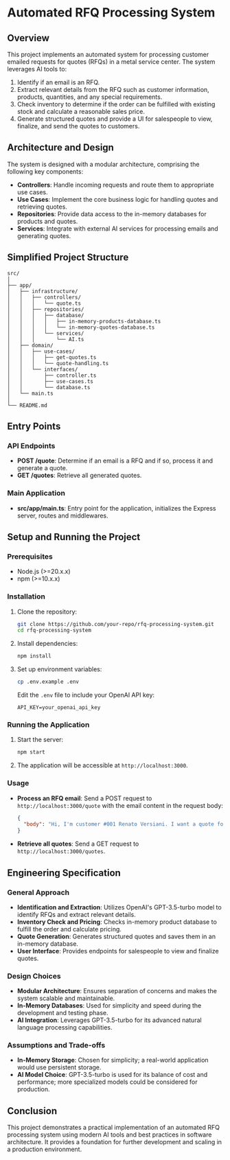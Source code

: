 # Automated RFQ Processing System

## Overview

This project implements an automated system for processing customer emailed requests for quotes (RFQs) in a metal service center. The system leverages AI tools to:
1. Identify if an email is an RFQ.
2. Extract relevant details from the RFQ such as customer information, products, quantities, and any special requirements.
3. Check inventory to determine if the order can be fulfilled with existing stock and calculate a reasonable sales price.
4. Generate structured quotes and provide a UI for salespeople to view, finalize, and send the quotes to customers.

## Architecture and Design

The system is designed with a modular architecture, comprising the following key components:

- **Controllers**: Handle incoming requests and route them to appropriate use cases.
- **Use Cases**: Implement the core business logic for handling quotes and retrieving quotes.
- **Repositories**: Provide data access to the in-memory databases for products and quotes.
- **Services**: Integrate with external AI services for processing emails and generating quotes.

## Simplified Project Structure

```
src/
│
├── app/
│   ├── infrastructure/
│   │   ├── controllers/
│   │   │   └── quote.ts
│   │   ├── repositories/
│   │   │   ├── database/
│   │   │   │   ├── in-memory-products-database.ts
│   │   │   │   └── in-memory-quotes-database.ts
│   │   │   └── services/
│   │   │       └── AI.ts
│   ├── domain/
│   │   ├── use-cases/
│   │   │   ├── get-quotes.ts
│   │   │   └── quote-handling.ts
│   │   └── interfaces/
│   │       ├── controller.ts
│   │       ├── use-cases.ts
│   │       └── database.ts
│   └── main.ts
│
└── README.md
```

## Entry Points

### API Endpoints

- **POST /quote**: Determine if an email is a RFQ and if so, process it and generate a quote.
- **GET /quotes**: Retrieve all generated quotes.

### Main Application

- **src/app/main.ts**: Entry point for the application, initializes the Express server, routes and middlewares.

## Setup and Running the Project

### Prerequisites

- Node.js (>=20.x.x)
- npm (>=10.x.x)

### Installation

1. Clone the repository:
    ```sh
    git clone https://github.com/your-repo/rfq-processing-system.git
    cd rfq-processing-system
    ```

2. Install dependencies:
    ```sh
    npm install
    ```

3. Set up environment variables:
    ```sh
    cp .env.example .env
    ```
   Edit the `.env` file to include your OpenAI API key:
    ```
    API_KEY=your_openai_api_key
    ```

### Running the Application

1. Start the server:
    ```sh
    npm start
    ```

2. The application will be accessible at `http://localhost:3000`.

### Usage

- **Process an RFQ email**:
  Send a POST request to `http://localhost:3000/quote` with the email content in the request body:
  ```json
  {
    "body": "Hi, I'm customer #001 Renato Versiani. I want a quote for the product y000-000-001, I want 5 liters. I'm also interested in the product z000-000-001, can you fold the 5m sheets into 2.5m ? Because my truck bed would not fit 5 meters"
  }
  ```

- **Retrieve all quotes**:
  Send a GET request to `http://localhost:3000/quotes`.

## Engineering Specification

### General Approach

- **Identification and Extraction**: Utilizes OpenAI's GPT-3.5-turbo model to identify RFQs and extract relevant details.
- **Inventory Check and Pricing**: Checks in-memory product database to fulfill the order and calculate pricing.
- **Quote Generation**: Generates structured quotes and saves them in an in-memory database.
- **User Interface**: Provides endpoints for salespeople to view and finalize quotes.

### Design Choices

- **Modular Architecture**: Ensures separation of concerns and makes the system scalable and maintainable.
- **In-Memory Databases**: Used for simplicity and speed during the development and testing phase.
- **AI Integration**: Leverages GPT-3.5-turbo for its advanced natural language processing capabilities.

### Assumptions and Trade-offs

- **In-Memory Storage**: Chosen for simplicity; a real-world application would use persistent storage.
- **AI Model Choice**: GPT-3.5-turbo is used for its balance of cost and performance; more specialized models could be considered for production.

## Conclusion

This project demonstrates a practical implementation of an automated RFQ processing system using modern AI tools and best practices in software architecture. It provides a foundation for further development and scaling in a production environment.